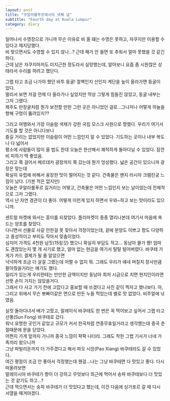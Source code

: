 ```yaml
---
layout: post
title: "쿠알라룸푸르에서의 넷째 날"
subtitle: "Fourth day at Kuala Lumpur"
category: diary
---
```


일어나서 수영장으로 가니까 무슨 이유로 비 올 떄는 수영은 못하고, 자쿠지만 이용할 수 있다고 제지당했다.<br>
비 맞으면서도 수영할 수 있지 않나...? 근데 해가 안 들면 또 추워서 얼마 못했을 것 같긴 하다.<br>
근데 남은 자쿠지마저도 미지근한 정도라서 실망했는데, 알아보니 요즘 좀 시원찮은 상태라서 수리를 하려고 했단다.<br>

그랩 타고 조금 나가야 했던 바투 동굴! 절벽인지 산인지 계단을 높이 올라가면 동굴이 있다.<br>
멀리서 보면 저걸 언제 다 올라가나 싶었지만 막상 그렇게 힘들진 않았고, 동굴 내부는 그저 그랬다.<br>
제주도 만장굴처럼 뭔가 보전할 만한 그런 곳은 아니었던 걸로...그나저나 어떻게 하늘을 향해 구멍이 뚫려있지??<br>

그리고 여행와서 가장 이슬람 색채가 강한 국립 모스크 사원으로 향했다. 우리가 여기서 기도를 할 것은 아니다보니<br>
즐길 거리는 없었지만 이슬람이 어떤 느낌인지 알 수 있었다. 기도하는 곳이나 내부 복도나 다 넓어서<br>
평소에 사람들이 많이 올 법도 한데 오늘은 한산해서 쾌적하게 돌아다닐 수 있었다. 잠깐 비 피하기 딱 좋았음.<br>
그리고 쭉 걸어서 메르데카 광장까지 쭉 갔는데 뭔가 엉성했다. 넓은 공간이 있으니까 광장은 맞는데<br>
확실히 유럽에 비해서 웅장한 맛이 떨어지는 것 같다. 건축물은 왠지 러시아 크렘린궁 느낌이 났다. (가본 적은 없지만)<br>
오늘은 쿠알라룸푸르 길거리는 어떻고, 건축물은 어떤 느낌인지 보는 날이었는데 전체적으로 그저 그랬다.<br>
역시 난 자연 경관이 더 좋아. 어떻게 이런게 있지 하면서 우와~하고 보는 맛이라도 있으니까.<br> 

센트럴 마켓에 와서는 흥미를 되찾았다. 플리마켓이 종종 열리나본데 여기서 마음에 쏙 드는 양초를 찾았다.<br>
다니면서 선물로 사갈 만한걸 못 찾아서 걱정이었는데, 겉에 문양도 이쁘고 향도 다양하고 중성적이고 부피도 작아서 맞춤이었다.<br>
심지어 가격도 4천원 남짓(15링깃) 했으니 확실히 부담도 적고... 동남아 물가 짱! 
엄마도 괜찮았는지 몇 개 사기로 했고, 얼마 없는 현금을 여기서 탈탈 털어버렸다. 바쿠테 가게가 카드 결제가 될 줄 알았으면<br>
넉넉하게 조금 더 살걸 그랬는데 어쩔 수 없지 뭐. 그래도 우리가 얘네 며칠치 장사만큼 팔아줬을거라는 얘기도 했다.<br>
일리가 있는게 우리한테는 만만한 금액이지만 동남아 최저 시급으로 치면 현지인이라면 선뜻 손이 가지는 않았을거다.<br>
그래서 다 사고 가기 전에 고맙다고 홍보할 때 쓰겠다고 사진 같이 찍자고 했나보다.
아, 그리고 위에서 무슨 뽀빠이같은 면으로 만든 누들 먹었는데 별로 맛 없었다. 비주얼에 낚였음.  

실컷 돌아다녀서 배가 고팠고, 말레이식 바쿠테도 한 번은 꼭 먹어보고 싶어서 그랩 타고 선퐁(Sun Fong) 바쿠테로 갔다.<br>
워낙 유명한 곳인거 같았고 규모가 커서 한국처럼 연중무휴일거라고 생각헀는데 중국 춘절때문에 문을 닫았다.<br>
어쩐지 가게 앞까지 가니까 중국 느낌이 팍팍 나더라. 그래도 착한 그랩 기사가 너네 가족끼리 왔으니까<br>
그냥 파빌리온까지 더 가주겠다고 해서 파오 시앙(Pao Xiang) 바쿠테라도 갈 수 있었다.<br>
여긴 평점이 조금 안 좋아서 걱정했는데 웬걸...나는 그냥 바쿠테면 다 맛있고 좋다. 다시 떠올려보면<br>
말레이시아 바쿠테가 향이 더 강하고 무엇보다 최근에 먹어서 송파 바쿠테보다 더 맛있는 것 같기도 하고...?<br>
근데 먹으면서는 송파 바쿠테가 더 맛있다고 했는데, 이건 다음에 싱가포르 갈 때 다시 서열을 매겨야겠다.